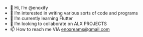 - 👋 Hi, I’m @enoxify
- 👀 I’m interested in writing various sorts of code and programs
- 🌱 I’m currently learning Flutter
- 💞️ I’m looking to collaborate on ALX PROJECTS
- 📫 How to reach me VIA enoxreams@gmail.com

<!---
enoxify/enoxify is a ✨ special ✨ repository because its `README.md` (this file) appears on your GitHub profile.
You can click the Preview link to take a look at your changes.
--->
